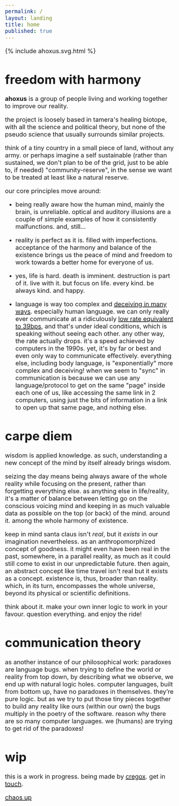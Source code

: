 ```yaml
---
permalink: /
layout: landing
title: home
published: true
---
```


{% include ahoxus.svg.html %}

# freedom with harmony

**ahoxus** is a group of people living and working together to improve our reality.

the project is loosely based in tamera's healing biotope, with all the science and political theory, but none of the pseudo science that usually surrounds similar projects.

think of a tiny country in a small piece of land, without any army. or perhaps imagine a self sustainable (rather than sustained, we don't plan to be of the grid, just to be able to, if needed) "community-reserve", in the sense we want to be treated at least like a natural reserve.

our core principles move around:

- being really aware how the human mind, mainly the brain, is unreliable. optical and auditory illusions are a couple of simple examples of how it consistently malfunctions. and, still...

- reality is perfect as it is. filled with imperfections. acceptance of the harmony and balance of the existence brings us the peace of mind and freedom to work towards a better home for everyone of us.

- yes, life is hard. death is imminent. destruction is part of it. live with it. but focus on life. every kind. be always kind. and happy.

- language is way too complex and [deceiving in many ways](https://curiosity.com/topics/is-communication-really-80-percent-nonverbal-curiosity/). especially human language. we can only really ever communicate at a ridiculously [low rate equivalent to 39bps](https://curiosity.com/topics/no-matter-how-fast-languages-are-spoken-they-all-transmit-information-at-the-same-rate-curiosity/), and that's under ideal conditions, which is speaking without seeing each other. any other way, the rate actually drops. it's a speed achieved by computers in the 1990s. yet, it's by far or best and even only way to communicate effectively. everything else, including body language, is "exponentially" more complex and deceiving! when we seem to "sync" in communication is because we can use any language/protocol to get on the same "page" inside each one of us, like accessing the same link in 2 computers, using just the bits of information in a link to open up that same page, and nothing else.

# carpe diem

wisdom is applied knowledge. as such, understanding a new concept of the mind by itself already brings wisdom.

seizing the day means being always aware of the whole reality while focusing on the present, rather than forgetting everything else. as anything else in life/reality, it's a matter of balance between letting go on the conscious voicing mind and keeping in as much valuable data as possible on the top (or back) of the mind. around it. among the whole harmony of existence.

keep in mind santa claus isn't *real*, but it *exists* in our imagination nevertheless. as an anthropomorphized concept of goodness. it might even have been real in the past, somewhere, in a parallel reality, as much as it could still come to exist in our unpredictable future. then again, an abstract concept like time travel isn't real but it exists as a concept. existence is, thus, broader than reality. which, in its turn, encompasses the whole universe, beyond its physical or scientific definitions.

think about it. make your own inner logic to work in your favour. question everything. and enjoy the ride!

# communication theory

as another instance of our philosophical work: paradoxes are language bugs. when trying to define the world or reality from top down, by describing what we observe, we end up with natural logic holes. computer languages, built from bottom up, have no paradoxes in themselves. they’re pure logic. but as we try to put those tiny pieces together to build any reality like ours (within our own) the bugs multiply in the poetry of the software. reason why there are so many computer languages. we (humans) are trying to get rid of the paradoxes!

<form>

# wip

this is a work in progress. being made by [cregox](https://cregox.net/ahoxus). get in [touch](https://cregox.net/contact).

</form>

<p class="page-footer">
---

[chaos up](/sitemap)
</p>

<style>
body {max-width: 550px; margin: 0 auto; font-size: 15pt;}
.page-footer {display: none;}
@media print {
  .site-footer {display: none;}
  .page-footer {display: block;}
}
</style>
